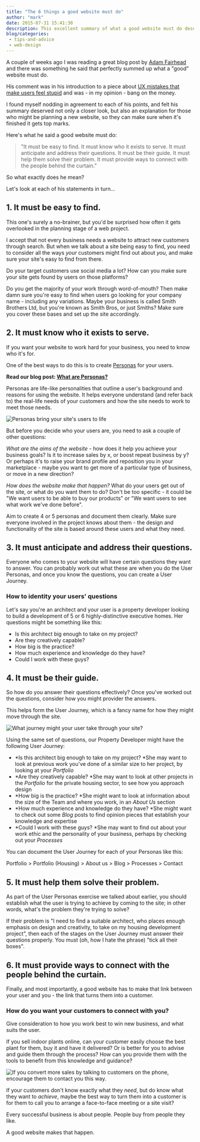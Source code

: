 ```yaml
---
title: "The 6 things a good website must do"
author: "mark"
date: 2015-07-31 15:41:30
description: This excellent summary of what a good website must do deserved a little explanation...
blog/categories: 
 - tips-and-advice
 - web-design
---
```


A couple of weeks ago I was reading a great blog post by [Adam Fairhead](http://thenextweb.com/author/adamfairhead/) and there was something he said that perfectly summed up what a "good" website must do.

His comment was in his introduction to a piece about [UX mistakes that make users feel stupid](http://thenextweb.com/dd/2015/07/16/5-ux-mistakes-that-make-users-feel-stupid/?ref=webdesignernews.com) and was - in my opinion - bang on the money.

I found myself nodding in agreement to each of his points, and felt his summary deserved not only a closer look, but also an explanation for those who might be planning a new website, so they can make sure when it's finished it gets top marks.

Here's what he said a good website must do:

> "It must be easy to find. It must know who it exists to serve. It must anticipate and address their questions. It must be their guide. It must help them solve their problem. It must provide ways to connect with the people behind the curtain."

So what exactly does he mean?

Let's look at each of his statements in turn...

## 1. It must be easy to find.

This one's surely a no-brainer, but you'd be surprised how often it gets overlooked in the planning stage of a web project.

I accept that not every business needs a website to attract new customers through search. But when we talk about a site being easy to find, you need to consider all the ways *your* customers might find out about *you*, and make sure your site's easy to find from there.

Do your target customers use social media a lot? How can you make sure your site gets found by users on those platforms?

Do you get the majority of your work through word-of-mouth? Then make damn sure you're easy to find when users go looking for your company name - including any variations. Maybe your business is called Smith Brothers Ltd, but you're known as Smith Bros, or just Smiths? Make sure you cover these bases and set up the site accordingly.

## 2. It must know who it exists to serve.

If you want your website to work hard for your business, you need to know who it's for.

One of the best ways to do this is to create [Personas](/blog/what-are-personas/) for your users.

__Read our blog post: [What are Personas?](/blog/what-are-personas/)__

Personas are life-like personalities that outline a user's background and reasons for using the website. It helps everyone understand (and refer back to) the real-life needs of your customers and how the site needs to work to meet those needs.

![](images/blog/personas-examples.jpg "Personas bring your site's users to life")

But before you decide who your users are, you need to ask a couple of other questions:

*What are the aims of the website* - how does it help you achieve your business goals? Is it to increase sales by x, or boost repeat business by y? Or perhaps it's to raise your brand profile and reposition you in your marketplace - maybe you want to get more of a particular type of business, or move in a new direction?

*How does the website make that happen?* What do your users get out of the site, or what do you want them to do? Don't be too specific - it could be "We want users to be able to buy our products" or "We want users to see what work we've done before".

Aim to create 4 or 5 personas and document them clearly. Make sure everyone involved in the project knows about them - the design and functionality of the site is based around these users and what they need.

## 3. It must anticipate and address their questions.

Everyone who comes to your website will have certain questions they want to answer. You can probably work out what these are when you do the User Personas, and once you know the questions, you can create a User Journey.

### How to identity your users' questions

Let's say you're an architect and your user is a property developer looking to build a development of 5 or 6 highly-distinctive executive homes. Her questions might be something like this:

- Is this architect big enough to take on my project?
- Are they creatively capable?
- How big is the practice?
- How much experience and knowledge do they have?
- Could I work with these guys?

## 4. It must be their guide.

So how do you answer their questions effectively? Once you've worked out the questions, consider how you might provider the answers.

This helps form the User Journey, which is a fancy name for how they might move through the site.

![](images/blog/user-journey.jpg "What journey might your user take through your site?")

Using the same set of questions, our Property Developer might have the following User Journey:

- *Is this architect big enough to take on my project?
*She may want to look at previous work you've done of a similar size to her project, by looking at your *Portfolio*
- *Are they creatively capable?
*She may want to look at other projects in the *Portfolio* for the private housing sector, to see how you approach design
- *How big is the practice?
*She might want to look at information about the size of the Team and where you work, in an *About Us* section
- *How much experience and knowledge do they have?
*She might want to check out some *Blog* posts to find opinion pieces that establish your knowledge and expertise
- *Could I work with these guys?
*She may want to find out about your work ethic and the personality of your business, perhaps by checking out your *Processes*

You can document the User Journey for each of your Personas like this:

Portfolio &gt; Portfolio (Housing) &gt; About us &gt; Blog &gt; Processes &gt; Contact

## 5. It must help them solve their problem.

As part of the User Personas exercise we talked about earlier, you should establish what the user is trying to achieve by coming to the site; in other words, what's the problem they're trying to solve?

If their problem is "I need to find a suitable architect, who places enough emphasis on design and creativity, to take on my housing development project", then each of the stages on the User Journey must answer their questions properly. You must (oh, how I hate the phrase) "tick all their boxes".

## 6. It must provide ways to connect with the people behind the curtain.

Finally, and most importantly, a good website has to make that link between your user and you - the link that turns them into a customer.

### How do you want your customers to connect with you?

Give consideration to how you work best to win new business, and what suits the user.

If you sell indoor plants online, can your customer easily choose the best plant for them, buy it and have it delivered? Or is better for you to advise and guide them through the process? How can you provide them with the tools to benefit from this knowledge and guidance?

![](images/blog/contact-by-phone.jpg "If you convert more sales by talking to customers on the phone, encourage them to contact you this way.")

If your customers don't know exactly what they *need*, but do know what they want to *achieve*, maybe the best way to turn them into a customer is for them to call you to arrange a face-to-face meeting or a site visit?

Every successful business is about people. People buy from people they like.

A good website makes that happen.


